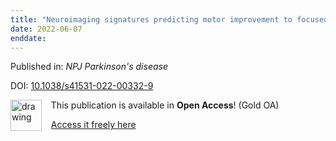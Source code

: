 ```yaml
---
title: "Neuroimaging signatures predicting motor improvement to focused ultrasound subthalamotomy in Parkinson's disease."
date: 2022-06-07
enddate:
---
```


Published in: *NPJ Parkinson's disease*

DOI: [10.1038/s41531-022-00332-9](https://doi.org/10.1038/s41531-022-00332-9)

<img src="https://upload.wikimedia.org/wikipedia/commons/thumb/7/77/Open_Access_logo_PLoS_transparent.svg/800px-Open_Access_logo_PLoS_transparent.svg.png" alt="drawing" width="50" align="left"/> &nbsp;&nbsp;&nbsp;This publication is available in **Open Access**! (Gold OA)

&nbsp;&nbsp;&nbsp;[Access it freely here](https://www.nature.com/articles/s41531-022-00332-9.pdf
)

